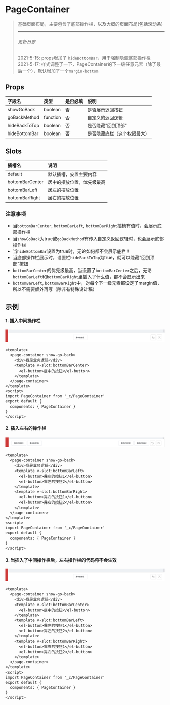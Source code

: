# PageContainer

>
> 基础页面布局，主要包含了底部操作栏，以及大概的页面布局(包括滚动条)
> 
> ----
> 
> ###### 更新日志
> 2021-5-15: props增加了 `hideBottomBar`，用于强制隐藏底部操作栏  
> 2021-5-17: 样式调整了一下，PageContainer的下一级任意元素（除了最后一个），默认增加了一个`margin-bottom`
> 

## Props

|字段名|类型|是否必填|说明|
|:----|:----|:----|:----|
|showGoBack|boolean|否|是否展示返回按钮|
|goBackMethod|function|否|自定义的返回逻辑|
|hideBackToTop|boolean|否|是否隐藏"回到顶部"|
|hideBottomBar|boolean|否|是否隐藏底栏（这个权限最大）|

## Slots

|插槽名|说明|
|:----|:----|
|default|默认插槽，安置主要内容|
|bottomBarCenter|居中的摆放位置，优先级最高|
|bottomBarLeft|居左的摆放位置|
|bottomBarRight|居右的摆放位置|

### 注意事项

- 当`bottomBarCenter`, `bottomBarLeft`, `bottomBarRight`插槽有值时，会展示底部操作栏
- 当`showGoBack`为true或`goBackMethod`有传入自定义返回逻辑时，也会展示底部操作栏
- 当`hideBottomBar`设置为true时，无论如何都不会展示底栏！
- 当底部操作栏展示时，设置栏`hideBackToTop`为true，就可以隐藏"回到顶部"按钮
- `bottomBarCenter`的优先级最高，当设置了`bottomBarCenter`之后，无论`bottomBarLeft`和`bottomBarRight`里插入了什么值，都不会显示出来
- `bottomBarLeft`, `bottomBarRight`中，对每个下一级元素都设定了margin值，所以不需要额外再写（除非有特殊设计稿）

## 示例

#### 1. 插入中间操作栏

![img.png](img.png)

```vue
<template>
  <page-container show-go-back>
    <div>我是业务逻辑</div>
    <template v-slot:bottomBarCenter>
      <el-button>居中的按钮</el-button>
    </template>
  </page-container>
</template>
<script>
import PageContainer from '_c/PageContainer'
export default {
  components: { PageContainer }
}
</script>
```

#### 2. 插入左右的操作栏

![img_1.png](img_1.png)

```vue
<template>
  <page-container show-go-back>
    <div>我是业务逻辑</div>
    <template v-slot:bottomBarLeft>
      <el-button>靠左的按钮1</el-button>
      <el-button>靠左的按钮2</el-button>
    </template>
    <template v-slot:bottomBarRight>
      <el-button>靠右的按钮1</el-button>
      <el-button>靠右的按钮2</el-button>
    </template>
  </page-container>
</template>
<script>
import PageContainer from '_c/PageContainer'
export default {
  components: { PageContainer }
}
</script>
```

#### 3. 当插入了中间操作栏后，左右操作栏的代码将不会生效

![img.png](img.png)

```vue
<template>
  <page-container show-go-back>
    <div>我是业务逻辑</div>
    <template v-slot:bottomBarCenter>
      <el-button>居中的按钮</el-button>
    </template>
    <template v-slot:bottomBarLeft>
      <el-button>靠左的按钮1</el-button>
      <el-button>靠左的按钮2</el-button>
    </template>
    <template v-slot:bottomBarRight>
      <el-button>靠右的按钮1</el-button>
      <el-button>靠右的按钮2</el-button>
    </template>
  </page-container>
</template>
<script>
import PageContainer from '_c/PageContainer'
export default {
  components: { PageContainer }
}
</script>
```
